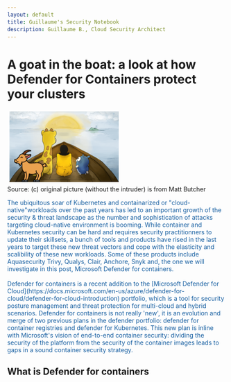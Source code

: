 ```yaml
---
layout: default
title: Guillaume's Security Notebook
description: Guillaume B., Cloud Security Architect
---
```


# A goat in the boat: a look at how Defender for Containers protect your clusters

<img src="images/kuby-logo.png" style="align: left; margin: 5px; width: 50%;height: auto;" alt="Defender for Containers" >
<span style="display: block;">Source: (c) original picture (without the intruder) is from Matt Butcher</span>

<p></p>
 
<p style="color:#145DA0;">The ubiquitous soar of Kubernetes and containarized or "cloud-native"workloads over the past years has led to an important growth of the security & threat landscape as the number and sophistication of attacks targeting cloud-native environment is booming. While container and Kubernetes security can be hard and requires security practitionners to update their skillsets, a bunch of tools and products have rised in the last years to target these new threat vectors and cope with the elasticity and scalibility of these new workloads. Some of these products include Aquasecurity Trivy, Qualys, Clair, Anchore, Snyk and, the one we will investigate in this post, Microsoft Defender for containers. <br /> <br />
Defender for containers is a recent addition to the [Microsoft Defender for Cloud](https://docs.microsoft.com/en-us/azure/defender-for-cloud/defender-for-cloud-introduction) portfolio, which is a tool for security posture management and threat protection for multi-cloud and hybrid scenarios. Defender for containers is not really 'new', it is an evolution and merge of two previous plans in the defender portfolio: defender for container registries and defender for Kubernetes. This new plan is inline with Microsoft's vision of end-to-end container security: dividing the security of the platform from the security of the container images leads to gaps in a sound container security strategy. 
  
## What is Defender for containers
